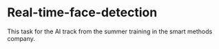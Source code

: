 # Real-time-face-detection
This task for the AI track from the summer training in the smart methods company.
